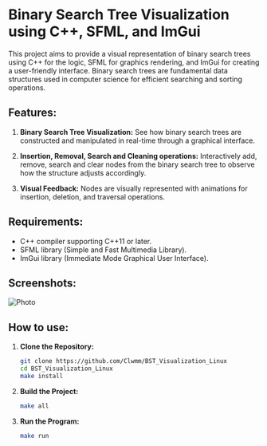 # Binary Search Tree Visualization using C++, SFML, and ImGui

This project aims to provide a visual representation of binary search trees using C++ for the logic, SFML for graphics rendering, and ImGui for creating a user-friendly interface. Binary search trees are fundamental data structures used in computer science for efficient searching and sorting operations.

## Features:

1. **Binary Search Tree Visualization:** See how binary search trees are constructed and manipulated in real-time through a graphical interface.
   
2. **Insertion, Removal, Search and Cleaning operations:** Interactively add, remove, search and clear nodes from the binary search tree to observe how the structure adjusts accordingly.

3. **Visual Feedback:** Nodes are visually represented with animations for insertion, deletion, and traversal operations.

## Requirements:

- C++ compiler supporting C++11 or later.
- SFML library (Simple and Fast Multimedia Library).
- ImGui library (Immediate Mode Graphical User Interface).

## Screenshots:

![Photo](https://github.com/Clwmm/BST_Visualization/blob/master/1.gif)

## How to use:

1. **Clone the Repository:**
    ```bash
    git clone https://github.com/Clwmm/BST_Visualization_Linux
    cd BST_Visualization_Linux
    make install
    ```
2. **Build the Project:**
    ```bash
    make all
    ```
3. **Run the Program:**
    ```bash
    make run
    ```
